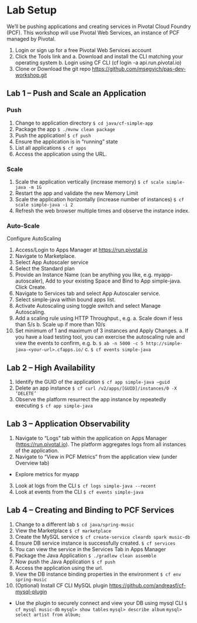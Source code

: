 # Lab Setup
We’ll be pushing applications and creating services in Pivotal Cloud Foundry (PCF).  This workshop will use Pivotal Web Services, an instance of PCF managed by Pivotal.

1. Login or sign up for a free Pivotal Web Services account
2. Click the Tools link and
  a. Download and install the CLI matching your operating system
  b. Login using CF CLI (cf login -a api.run.pivotal.io)
3. Clone or Download the git repo
https://github.com/msegvich/pas-dev-workshop.git

## Lab 1 – Push and Scale an Application
### Push
1. Change to application directory
`$ cd java/cf-simple-app`
2. Package the app
`$ ./mvnw clean package`
3. Push the application!
`$ cf push`
4. Ensure the application is in “running” state
5. List all applications
`$ cf apps`
6. Access the application using the URL.

### Scale
1. Scale the application vertically (increase memory)
`$ cf scale simple-java -m 1G`
2. Restart the app and validate the new Memory Limit
3. Scale the application horizontally (increase number of instances)
`$ cf scale simple-java -i 2`
4. Refresh the web browser multiple times and observe the instance index.

### Auto-Scale
Configure AutoScaling
1. Access/Login to Apps Manager at https://run.pivotal.io
2. Navigate to Marketplace.
3. Select App Autoscaler service
4. Select the Standard plan
5. Provide an Instance Name (can be anything you like, e.g. myapp-autoscaler), Add to your existing Space and Bind to App simple-java.  Click Create.
6. Navigate to Services tab and select App Autoscaler service.
7. Select simple-java within bound apps list.
8. Activate Autoscaling using toggle switch and select Manage Autoscaling.
9. Add a scaling rule using HTTP Throughput., e.g.
  a. Scale down if less than 5/s
  b. Scale up if more than 10/s
10. Set minimum of 1 and maximum of 3 instances and Apply Changes.
  a. If you have a load testing tool, you can exercise the autoscaling rule and view the events to confirm, e.g.
  b. `$ ab -n 5000 -c 5 http://simple-java-<your-url>.cfapps.io/`
  c. `$ cf events simple-java`

## Lab 2 – High Availability
1. Identify the GUID of the application
`$ cf app simple-java –guid`
2. Delete an app instance
`$ cf curl /v2/apps/[GUID]/instances/0 -X ‘DELETE’`
3. Observe the platform resurrect the app instance by repeatedly executing
`$ cf app simple-java`

## Lab 3 – Application Observability
1. Navigate to “Logs” tab within the application on Apps Manager (https://run.pivotal.io). The platform aggregates logs from all instances of the application.
2. Navigate to “View in PCF Metrics” from the application view (under Overview tab)
  * Explore metrics for myapp
3. Look at logs from the CLI
`$ cf logs simple-java --recent`
4. Look at events from the CLI
`$ cf events simple-java`

## Lab 4 – Creating and Binding to PCF Services
1. Change to a different lab
`$ cd java/spring-music`
2. View the Marketplace
`$ cf marketplace`
3. Create the MySQL service
`$ cf create-service cleardb spark music-db`
4. Ensure DB service instance is successfully created.
`$ cf services`
5. You can view the service in the Services Tab in Apps Manager
6. Package the Java Application
`$ ./gradlew clean assemble`
7. Now push the Java Application
`$ cf push`
8. Access the application using the url.
9. View the DB instance binding properties in the environment
`$ cf env spring-music`
10. (Optional) Install CF CLI MySQL plugin
https://github.com/andreasf/cf-mysql-plugin
  * Use the plugin to securely connect and view your DB using mysql CLI
`$ cf mysql music-db`
`mysql> show tables`
`mysql> describe album`
`mysql> select artist from album;`

